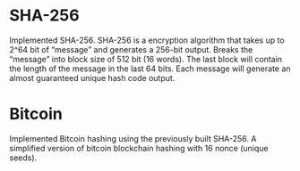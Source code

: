 # SHA-256
Implemented SHA-256. SHA-256 is a encryption algorithm that takes up to 2^64 bit of “message” and generates a 256-bit output. Breaks the “message” into block size of 512 bit (16 words). The last block will contain the length of the message in the last 64 bits. Each message will generate an almost guaranteed unique hash code output.

# Bitcoin 
Implemented Bitcoin hashing using the previously built SHA-256. A simplified version of bitcoin blockchain hashing with 16 nonce (unique seeds).

